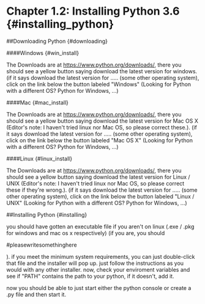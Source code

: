 # Chapter 1.2: Installing Python 3.6 {#installing_python}

##Downloading Python {#downloading}

####Windows {#win_install}

The Downloads are at https://www.python.org/downloads/, there you should see a yellow button saying download the latest version for windows. (if it says download the latest version for ..... (some other operating system), click on the link below the button labeled "Windows" (Looking for Python with a different OS? Python for Windows, ...)

####Mac {#mac_install}

The Downloads are at https://www.python.org/downloads/, there you should see a yellow button saying download the latest version for Mac OS X (Editor's note: I haven't tried linux nor Mac OS, so please correct these.). (if it says download the latest version for ..... (some other operating system), click on the link below the button labeled "Mac OS X" (Looking for Python with a different OS? Python for Windows, ...)

####Linux {#linux_install}

The Downloads are at https://www.python.org/downloads/, there you should see a yellow button saying download the latest version for Linux / UNIX (Editor's note: I haven't tried linux nor Mac OS, so please correct these if they're wrong.). (if it says download the latest version for ..... (some other operating system), click on the link below the button labeled "Linux / UNIX" (Looking for Python with a different OS? Python for Windows, ...)

##Installing Python {#installing}

you should have gotten an executable file if you aren't on linux (.exe / .pkg for windows and mac os x respectively) (if you are, you should

#pleasewritesomethinghere

). if you meet the minimum system requirements, you can just double-click that file and the installer will pop up. just follow the instructions as you would with any other installer. now, check your enviroment variables and see if "PATH" contains the path to your python, if it doesn't, add it.

now you should be able to just start either the python console or create a .py file and then start it.
